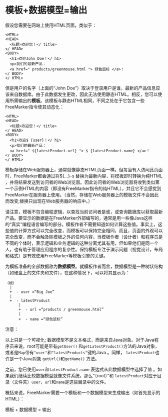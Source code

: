 # 模板+数据模型=输出

假设您需要在网站上使用HTML页面，类似于：

```
<HTML>
<HEAD>
  <标题>欢迎您！</ title>
</ HEAD>
<BODY>
  <h1>欢迎John Doe！</ h1>
  <p>我们的最新产品：
  <a href=" products/greenmouse.html "> 绿色鼠标 </a>！
</ BODY>
</ HTML>
```

但是用户的名字（上面的“John Doe”）取决于登录用户是谁，最新的产品信息应该来自数据库。由于此数据发生更改，因此无法使用静态HTML。相反，您可以使用所需输出的**模板**。该模板与静态HTML相同，不同之处在于它包含一些FreeMarker指令使其动态化：

```
<HTML>
<HEAD>
  <标题>欢迎您！</ title>
</ HEAD>
<BODY>
  <h1>欢迎$ {user}！</ h1>
  <p>我们的最新产品：
  <a href=" ${latestProduct.url} "> $ {latestProduct.name} </a>！
</ BODY>
</ HTML>
```

模板存储在Web服务器上，通常就像静态HTML页面一样。但每当有人访问此页面时，FreeMarker都会通过将${*...*}-s 替换为最新内容，将模板即时转换为纯HTML ，并将结果发送到访问者的Web浏览器。因此访问者的Web浏览器将收到类似第一个示例HTML的内容（即没有FreeMarker指令的纯HTML），并且它不会感觉到FreeMarker在服务器上使用。（当然，存储在Web服务器上的模板文件不会因此而改变;替换只出现在Web服务器的响应中。）``

请注意，模板不包含编程逻辑，以查找当前访问者是谁，或查询数据库以获取最新产品。要显示的数据是在FreeMarker外部编写的，通常是用一些像Java这样的“真实”编程语言编写的部分。模板作者不需要知道如何计算这些值。事实上，这些值的计算方式可以完全改变，而模板可以保持完全相同，而且，页面的外观可以完全改变，而不会触及除模板之外的任何内容。当模板作者（设计者）和程序员是不同的个体时，表示逻辑和业务逻辑的这种分离尤其有用，但如果他们是同一个人，也有助于管理应用程序的复杂性。保持模板专注于演示问题（视觉设计，布局和格式）是有效使用FreeMarker等模板引擎的关键。

为模板准备的全部数据称为**数据模型**。就模板作者而言，数据模型是一种树状结构（如硬盘上的文件夹和文件），在这种情况下，可以将其显示为：

```
（根）
  |
  +  - user =“Big Joe”
  |
  +  - latestProduct
      |
      +  - url =“products / greenmouse.html”
      |
      +  - name =“绿色鼠标”
```

注意：

以上只是一个可视化; 数据模型不是文本格式，而是来自Java对象。对于Java程序员来说，root可能是带有`getUser()` 和`getLatestProduct()`方法的Java对象，或者是`Map`带有`"user"`和`"latestProducts"`键的Java 。同样， `latestProduct`也许是一个Java对象 `getUrl()`和`getName()` 方法。

之前，您已使用`user`和`latestProduct.name` 表达式从此数据模型中选择了值 。如果我们继续比较数据模型就像文件系统，那么“（root）”和 `latestProduct`对应于目录（文件夹）`user`，`url`和`name`是这些目录中的文件。

概括来说，FreeMarker需要一个模板和一个数据模型来生成输出（如首先显示的HTML）：

模板 + 数据模型 = 输出
